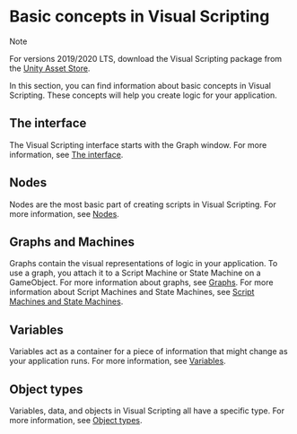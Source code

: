 ﻿# Basic concepts in Visual Scripting

> [!NOTE]
> For versions 2019/2020 LTS, download the Visual Scripting package from the [Unity Asset Store](https://assetstore.unity.com/packages/tools/visual-bolt-163802).

In this section, you can find information about basic concepts in Visual Scripting. These concepts will help you create logic for your application. 

## The interface 

The Visual Scripting interface starts with the Graph window. For more information, see [The interface](vs-interface-overview.md).

## Nodes

Nodes are the most basic part of creating scripts in Visual Scripting. For more information, see [Nodes](vs-nodes.md).

## Graphs and Machines 

Graphs contain the visual representations of logic in your application. To use a graph, you attach it to a Script Machine or State Machine on a GameObject. For more information about graphs, see [Graphs](vs-graph-types.md). For more information about Script Machines and State Machines, see [Script Machines and State Machines](vs-graph-machine-types.md).

## Variables 

Variables act as a container for a piece of information that might change as your application runs. For more information, see [Variables](vs-variables.md).

## Object types 

Variables, data, and objects in Visual Scripting all have a specific type. For more information, see [Object types](vs-types.md).





